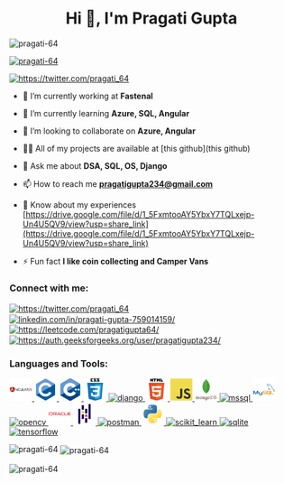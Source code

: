 <h1 align="center">Hi 👋, I'm Pragati Gupta</h1>
<p align="left"> <img src="https://komarev.com/ghpvc/?username=pragati-64&label=Profile%20views&color=0e75b6&style=flat" alt="pragati-64" /> </p>

<p align="left"> <a href="https://github.com/ryo-ma/github-profile-trophy"><img src="https://github-profile-trophy.vercel.app/?username=pragati-64" alt="pragati-64" /></a> </p>

<p align="left"> <a href="https://twitter.com/https://twitter.com/pragati_64" target="blank"><img src="https://img.shields.io/twitter/follow/https://twitter.com/pragati_64?logo=twitter&style=for-the-badge" alt="https://twitter.com/pragati_64" /></a> </p>

- 🔭 I’m currently working at **Fastenal**

- 🌱 I’m currently learning **Azure, SQL, Angular**

- 👯 I’m looking to collaborate on **Azure, Angular**

- 👨‍💻 All of my projects are available at [this github](this github)

- 💬 Ask me about **DSA, SQL, OS, Django**

- 📫 How to reach me **pragatigupta234@gmail.com**

- 📄 Know about my experiences [https://drive.google.com/file/d/1_5FxmtooAY5YbxY7TQLxejp-Un4U5QV9/view?usp=share_link](https://drive.google.com/file/d/1_5FxmtooAY5YbxY7TQLxejp-Un4U5QV9/view?usp=share_link)

- ⚡ Fun fact **I like coin collecting and Camper Vans**

<h3 align="left">Connect with me:</h3>
<p align="left">
<a href="https://twitter.com/https://twitter.com/pragati_64" target="blank"><img align="center" src="https://raw.githubusercontent.com/rahuldkjain/github-profile-readme-generator/master/src/images/icons/Social/twitter.svg" alt="https://twitter.com/pragati_64" height="30" width="40" /></a>
<a href="https://linkedin.com/in/linkedin.com/in/pragati-gupta-759014159/" target="blank"><img align="center" src="https://raw.githubusercontent.com/rahuldkjain/github-profile-readme-generator/master/src/images/icons/Social/linked-in-alt.svg" alt="linkedin.com/in/pragati-gupta-759014159/" height="30" width="40" /></a>
<a href="https://www.leetcode.com/https://leetcode.com/pragatigupta64/" target="blank"><img align="center" src="https://raw.githubusercontent.com/rahuldkjain/github-profile-readme-generator/master/src/images/icons/Social/leet-code.svg" alt="https://leetcode.com/pragatigupta64/" height="30" width="40" /></a>
<a href="https://auth.geeksforgeeks.org/user/https://auth.geeksforgeeks.org/user/pragatigupta234/" target="blank"><img align="center" src="https://raw.githubusercontent.com/rahuldkjain/github-profile-readme-generator/master/src/images/icons/Social/geeks-for-geeks.svg" alt="https://auth.geeksforgeeks.org/user/pragatigupta234/" height="30" width="40" /></a>
</p>

<h3 align="left">Languages and Tools:</h3>
<p align="left"> <a href="https://angular.io" target="_blank" rel="noreferrer"> <img src="https://raw.githubusercontent.com/devicons/devicon/master/icons/angularjs/angularjs-original-wordmark.svg" alt="angularjs" width="40" height="40"/> </a> <a href="https://www.cprogramming.com/" target="_blank" rel="noreferrer"> <img src="https://raw.githubusercontent.com/devicons/devicon/master/icons/c/c-original.svg" alt="c" width="40" height="40"/> </a> <a href="https://www.w3schools.com/cpp/" target="_blank" rel="noreferrer"> <img src="https://raw.githubusercontent.com/devicons/devicon/master/icons/cplusplus/cplusplus-original.svg" alt="cplusplus" width="40" height="40"/> </a> <a href="https://www.w3schools.com/css/" target="_blank" rel="noreferrer"> <img src="https://raw.githubusercontent.com/devicons/devicon/master/icons/css3/css3-original-wordmark.svg" alt="css3" width="40" height="40"/> </a> <a href="https://www.djangoproject.com/" target="_blank" rel="noreferrer"> <img src="https://cdn.worldvectorlogo.com/logos/django.svg" alt="django" width="40" height="40"/> </a> <a href="https://www.w3.org/html/" target="_blank" rel="noreferrer"> <img src="https://raw.githubusercontent.com/devicons/devicon/master/icons/html5/html5-original-wordmark.svg" alt="html5" width="40" height="40"/> </a> <a href="https://developer.mozilla.org/en-US/docs/Web/JavaScript" target="_blank" rel="noreferrer"> <img src="https://raw.githubusercontent.com/devicons/devicon/master/icons/javascript/javascript-original.svg" alt="javascript" width="40" height="40"/> </a> <a href="https://www.mongodb.com/" target="_blank" rel="noreferrer"> <img src="https://raw.githubusercontent.com/devicons/devicon/master/icons/mongodb/mongodb-original-wordmark.svg" alt="mongodb" width="40" height="40"/> </a> <a href="https://www.microsoft.com/en-us/sql-server" target="_blank" rel="noreferrer"> <img src="https://www.svgrepo.com/show/303229/microsoft-sql-server-logo.svg" alt="mssql" width="40" height="40"/> </a> <a href="https://www.mysql.com/" target="_blank" rel="noreferrer"> <img src="https://raw.githubusercontent.com/devicons/devicon/master/icons/mysql/mysql-original-wordmark.svg" alt="mysql" width="40" height="40"/> </a> <a href="https://opencv.org/" target="_blank" rel="noreferrer"> <img src="https://www.vectorlogo.zone/logos/opencv/opencv-icon.svg" alt="opencv" width="40" height="40"/> </a> <a href="https://www.oracle.com/" target="_blank" rel="noreferrer"> <img src="https://raw.githubusercontent.com/devicons/devicon/master/icons/oracle/oracle-original.svg" alt="oracle" width="40" height="40"/> </a> <a href="https://pandas.pydata.org/" target="_blank" rel="noreferrer"> <img src="https://raw.githubusercontent.com/devicons/devicon/2ae2a900d2f041da66e950e4d48052658d850630/icons/pandas/pandas-original.svg" alt="pandas" width="40" height="40"/> </a> <a href="https://postman.com" target="_blank" rel="noreferrer"> <img src="https://www.vectorlogo.zone/logos/getpostman/getpostman-icon.svg" alt="postman" width="40" height="40"/> </a> <a href="https://www.python.org" target="_blank" rel="noreferrer"> <img src="https://raw.githubusercontent.com/devicons/devicon/master/icons/python/python-original.svg" alt="python" width="40" height="40"/> </a> <a href="https://scikit-learn.org/" target="_blank" rel="noreferrer"> <img src="https://upload.wikimedia.org/wikipedia/commons/0/05/Scikit_learn_logo_small.svg" alt="scikit_learn" width="40" height="40"/> </a> <a href="https://www.sqlite.org/" target="_blank" rel="noreferrer"> <img src="https://www.vectorlogo.zone/logos/sqlite/sqlite-icon.svg" alt="sqlite" width="40" height="40"/> </a> <a href="https://www.tensorflow.org" target="_blank" rel="noreferrer"> <img src="https://www.vectorlogo.zone/logos/tensorflow/tensorflow-icon.svg" alt="tensorflow" width="40" height="40"/> </a> </p>

<p><img align="left" src="https://github-readme-stats.vercel.app/api/top-langs?username=pragati-64&show_icons=true&locale=en&layout=compact" alt="pragati-64" /></p>

<p>&nbsp;<img align="center" src="https://github-readme-stats.vercel.app/api?username=pragati-64&show_icons=true&locale=en" alt="pragati-64" /></p>

<p><img align="center" src="https://github-readme-streak-stats.herokuapp.com/?user=pragati-64&" alt="pragati-64" /></p>
